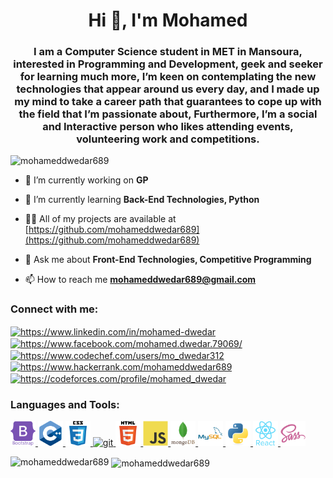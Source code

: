 <h1 align="center">Hi 👋, I'm Mohamed</h1>
<h3 align="center">I am a Computer Science student in MET in Mansoura, interested in Programming and Development, geek and seeker for learning much more, I’m keen on contemplating the new technologies that appear around us every day, and I made up my mind to take a career path that guarantees to cope up with the field that I’m passionate about, Furthermore, I’m a social and Interactive person who likes attending events, volunteering work and competitions.</h3>

<p align="left"> <img src="https://komarev.com/ghpvc/?username=mohameddwedar689&label=Profile%20views&color=0e75b6&style=flat" alt="mohameddwedar689" /> </p>

- 🔭 I’m currently working on **GP**

- 🌱 I’m currently learning **Back-End Technologies, Python**

- 👨‍💻 All of my projects are available at [https://github.com/mohameddwedar689](https://github.com/mohameddwedar689)

- 💬 Ask me about **Front-End Technologies, Competitive Programming**

- 📫 How to reach me **mohameddwedar689@gmail.com**

<h3 align="left">Connect with me:</h3>
<p align="left">
<a href="https://linkedin.com/in/https://www.linkedin.com/in/mohamed-dwedar" target="blank"><img align="center" src="https://raw.githubusercontent.com/rahuldkjain/github-profile-readme-generator/master/src/images/icons/Social/linked-in-alt.svg" alt="https://www.linkedin.com/in/mohamed-dwedar" height="30" width="40" /></a>
<a href="https://fb.com/https://www.facebook.com/mohamed.dwedar.79069/" target="blank"><img align="center" src="https://raw.githubusercontent.com/rahuldkjain/github-profile-readme-generator/master/src/images/icons/Social/facebook.svg" alt="https://www.facebook.com/mohamed.dwedar.79069/" height="30" width="40" /></a>
<a href="https://www.codechef.com/users/https://www.codechef.com/users/mo_dwedar312" target="blank"><img align="center" src="https://cdn.jsdelivr.net/npm/simple-icons@3.1.0/icons/codechef.svg" alt="https://www.codechef.com/users/mo_dwedar312" height="30" width="40" /></a>
<a href="https://www.hackerrank.com/https://www.hackerrank.com/mohameddwedar689" target="blank"><img align="center" src="https://raw.githubusercontent.com/rahuldkjain/github-profile-readme-generator/master/src/images/icons/Social/hackerrank.svg" alt="https://www.hackerrank.com/mohameddwedar689" height="30" width="40" /></a>
<a href="https://codeforces.com/profile/https://codeforces.com/profile/mohamed_dwedar" target="blank"><img align="center" src="https://raw.githubusercontent.com/rahuldkjain/github-profile-readme-generator/master/src/images/icons/Social/codeforces.svg" alt="https://codeforces.com/profile/mohamed_dwedar" height="30" width="40" /></a>
</p>

<h3 align="left">Languages and Tools:</h3>
<p align="left"> <a href="https://getbootstrap.com" target="_blank" rel="noreferrer"> <img src="https://raw.githubusercontent.com/devicons/devicon/master/icons/bootstrap/bootstrap-plain-wordmark.svg" alt="bootstrap" width="40" height="40"/> </a> <a href="https://www.w3schools.com/cpp/" target="_blank" rel="noreferrer"> <img src="https://raw.githubusercontent.com/devicons/devicon/master/icons/cplusplus/cplusplus-original.svg" alt="cplusplus" width="40" height="40"/> </a> <a href="https://www.w3schools.com/css/" target="_blank" rel="noreferrer"> <img src="https://raw.githubusercontent.com/devicons/devicon/master/icons/css3/css3-original-wordmark.svg" alt="css3" width="40" height="40"/> </a> <a href="https://git-scm.com/" target="_blank" rel="noreferrer"> <img src="https://www.vectorlogo.zone/logos/git-scm/git-scm-icon.svg" alt="git" width="40" height="40"/> </a> <a href="https://www.w3.org/html/" target="_blank" rel="noreferrer"> <img src="https://raw.githubusercontent.com/devicons/devicon/master/icons/html5/html5-original-wordmark.svg" alt="html5" width="40" height="40"/> </a> <a href="https://developer.mozilla.org/en-US/docs/Web/JavaScript" target="_blank" rel="noreferrer"> <img src="https://raw.githubusercontent.com/devicons/devicon/master/icons/javascript/javascript-original.svg" alt="javascript" width="40" height="40"/> </a> <a href="https://www.mongodb.com/" target="_blank" rel="noreferrer"> <img src="https://raw.githubusercontent.com/devicons/devicon/master/icons/mongodb/mongodb-original-wordmark.svg" alt="mongodb" width="40" height="40"/> </a> <a href="https://www.mysql.com/" target="_blank" rel="noreferrer"> <img src="https://raw.githubusercontent.com/devicons/devicon/master/icons/mysql/mysql-original-wordmark.svg" alt="mysql" width="40" height="40"/> </a> <a href="https://www.python.org" target="_blank" rel="noreferrer"> <img src="https://raw.githubusercontent.com/devicons/devicon/master/icons/python/python-original.svg" alt="python" width="40" height="40"/> </a> <a href="https://reactjs.org/" target="_blank" rel="noreferrer"> <img src="https://raw.githubusercontent.com/devicons/devicon/master/icons/react/react-original-wordmark.svg" alt="react" width="40" height="40"/> </a> <a href="https://sass-lang.com" target="_blank" rel="noreferrer"> <img src="https://raw.githubusercontent.com/devicons/devicon/master/icons/sass/sass-original.svg" alt="sass" width="40" height="40"/> </a> </p>

<p><img align="left" src="https://github-readme-stats.vercel.app/api/top-langs?username=mohameddwedar689&show_icons=true&locale=en&layout=compact" alt="mohameddwedar689" /></p>

<p>&nbsp;<img align="center" src="https://github-readme-stats.vercel.app/api?username=mohameddwedar689&show_icons=true&locale=en" alt="mohameddwedar689" /></p>
